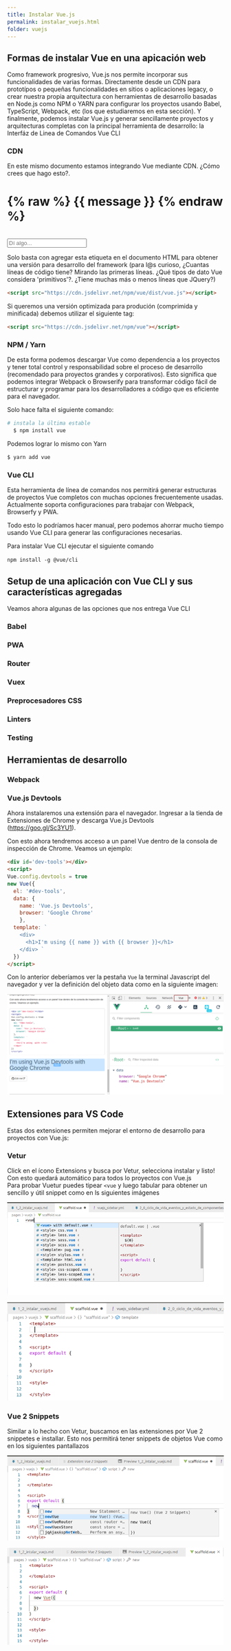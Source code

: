 ```yaml
---
title: Instalar Vue.js
permalink: instalar_vuejs.html
folder: vuejs
---
```


## Formas de instalar Vue en una apicación web

Como framework progresivo, Vue.js nos permite incorporar sus funcionalidades de varias formas. Directamente desde un CDN para prototípos o pequeñas funcionalidades en sitios o aplicaciones legacy, o crear nuestra propia arquitectura con herramientas de desarrollo basadas en Node.js como NPM o YARN para configurar los proyectos usando Babel, TypeScript, Webpack, etc (los que estudiaremos en esta sección). Y finalmente, podemos instalar Vue.js y generar sencillamente proyectos y arquitecturas completas con la principal herramienta de desarrollo: la Interfáz de Linea de Comandos Vue CLI  

### CDN
En este mismo documento estamos integrando Vue mediante CDN. ¿Cómo crees que hago esto?.

<div id='buhoo'>
  <h1> 
  {% raw %} 
    {{ message }}  
  {% endraw %}
  </h1>
  <br>
    <input v-model='message' class='form-control' placeholder='Dí algo...'>
  <br>
</div>

<script>
new Vue({
  el: '#buhoo',
  data: {
    message: ''
  }
})
</script>



Solo basta con agregar esta etiqueta en el documento HTML para obtener una versión para desarrollo del framework (para l@s curioso, ¿Cuantas líneas de código tiene? Mirando las primeras líneas. ¿Qué tipos de dato Vue considera 'primitivos'?. ¿Tiene muchas más o menos líneas que JQuery?) 

```html
<script src="https://cdn.jsdelivr.net/npm/vue/dist/vue.js"></script>

```

Si queremos una versión optimizada para produción (comprimida y minificada) debemos utilizar el siguiente tag:

```html
<script src="https://cdn.jsdelivr.net/npm/vue"></script>
```

### NPM / Yarn

De esta forma podemos descargar Vue como dependencia a los proyectos y tener total control y responsabilidad sobre el proceso de desarrollo (recomendado para proyectos grandes y corporativos). Esto significa que podemos integrar Webpack o Browserify para transformar código fácil de estructurar y programar para los desarrolladores a código que es eficiente para el navegador.

Solo hace falta el siguiente comando: 
```bash
# instala la última estable
  $ npm install vue
```

Podemos lograr lo mismo con Yarn
```bash 
$ yarn add vue

```

### Vue CLI

Esta herramienta de línea de comandos nos permitirá generar estructuras de proyectos Vue completos con muchas opciones frecuentemente usadas. Actualmente soporta configuraciones para trabajar con Webpack, Browserfy y PWA.

Todo esto lo podríamos hacer manual, pero podemos ahorrar mucho tiempo usando Vue CLI para generar las configuraciones necesarias.

Para instalar Vue CLI ejecutar el siguiente comando

`npm install -g @vue/cli`

## Setup de una aplicación con Vue CLI y sus características agregadas

Veamos ahora algunas de las opciones que nos entrega Vue CLI
### Babel
### PWA
### Router
### Vuex
### Preprocesadores CSS
### Linters
### Testing
## Herramientas de desarrollo 
### Webpack
### Vue.js Devtools

Ahora instalaremos una extensión para el navegador. Ingresar a la tienda de Extensiones de Chrome y descarga Vue.js Devtools (https://goo.gl/Sc3YU1).

Con esto ahora tendremos acceso a un panel Vue dentro de la consola de inspección de Chrome. Veamos un ejemplo:

```html
<div id='dev-tools'></div>
<script>
Vue.config.devtools = true
new Vue({
  el: '#dev-tools',
  data: {
    name: 'Vue.js Devtools',
    browser: 'Google Chrome'
    },
  template: `
    <div>
      <h1>I'm using {{ name }} with {{ browser }}</h1>
    </div> `
  })
</script>
``` 
<div id='dev-tools'></div>
<script>
Vue.config.devtools = true
new Vue({
  el: '#dev-tools',
  data: {
    name: 'Vue.js Devtools',
    browser: 'Google Chrome'
  },
  template: `
  {% raw %}
  <div>
    <h1>I'm using {{ name }} with {{ browser }}</h1>
  </div>
  {% endraw %}
  `
})
</script>

Con lo anterior deberíamos ver la pestaña `Vue` la terminal Javascript del navegador y ver la definición del objeto data como en la siguiente imagen:

![alt text][logo]

[logo]: /images/dev-tools.png "Vue dev tools"

## Extensiones para VS Code

Estas dos extensiones permiten mejorar el entorno de desarrollo para proyectos con Vue.js:

### Vetur 

Click en el ícono Extensions y busca por Vetur, selecciona instalar y listo! Con esto quedará automático para todos lo proyectos con Vue.js  
Para probar Vuetur puedes tipear `<vue` y luego tabular para obtener un sencillo y útil snippet como en ls siguientes
imágenes

![alt text][vue_tur_one]

[vue_tur_one]: /images/vuetur_one.png "Vue dev tools"

![alt text][vue_tur_two]

[vue_tur_two]: /images/vuetur_two.png "Vue dev tools"

### Vue 2 Snippets

Similar a lo hecho con Vetur, buscamos en las extensiones por Vue 2 snippetes e installar. Esto nos permitirá tener snippets de objetos Vue como en los siguientes pantallazos


![alt text][vue_snippets_one]

[vue_snippets_one]: /images/vue2snippets_one.png "Vue dev tools"

![alt text][vue_snippets_two]

[vue_snippets_two]: /images/vue2snippets_two.png "Vue dev tools"


